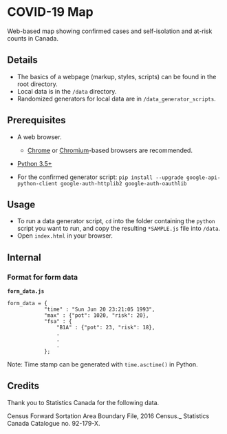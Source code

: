 # COVID-19 Map

Web-based map showing confirmed cases and self-isolation and at-risk counts in Canada.

## Details

- The basics of a webpage (markup, styles, scripts) can be found in the root directory.
- Local data is in the `/data` directory.
- Randomized generators for local data are in `/data_generator_scripts`.

## Prerequisites

- A web browser.
  - [Chrome](https://www.google.com/chrome) or [Chromium](https://www.chromium.org)-based browsers are recommended.
- [Python 3.5+](https://www.python.org/)

- For the confirmed generator script: `pip install --upgrade google-api-python-client google-auth-httplib2 google-auth-oauthlib`

## Usage

- To run a data generator script, `cd` into the folder containing the `python` script you want to run, and copy the resulting `*SAMPLE.js` file into `/data`.
- Open `index.html` in your browser.

## Internal

### Format for form data

**`form_data.js`**

```
form_data = {
            "time" : "Sun Jun 20 23:21:05 1993", 
            "max" : {"pot": 1020, "risk": 20},
            "fsa" : {
                "B1A" : {"pot": 23, "risk": 18},
                .
                .
                .
            };  
```
Note: Time stamp can be generated with  `time.asctime()` in Python.


## Credits

Thank you to Statistics Canada for the following data.

Census Forward Sortation Area Boundary File, 2016 Census._ Statistics Canada Catalogue no. 92-179-X.
